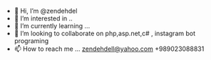 - 👋 Hi, I’m @zendehdel
- 👀 I’m interested in ..
- 🌱 I’m currently learning ...
- 💞️ I’m looking to collaborate on php,asp.net,c# , instagram bot programing
- 📫 How to reach me ... zendehdell@yahoo.com  +989023088831

<!---
zendehdel/zendehdel is a ✨ special ✨ repository because its `README.md` (this file) appears on your GitHub profile.
You can click the Preview link to take a look at your changes.
--->

